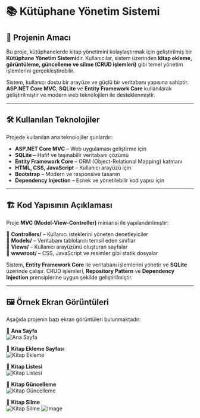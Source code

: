# 📚 Kütüphane Yönetim Sistemi

## 🎯 Projenin Amacı  
Bu proje, kütüphanelerde kitap yönetimini kolaylaştırmak için geliştirilmiş bir **Kütüphane Yönetim Sistemi**dir. Kullanıcılar, sistem üzerinden **kitap ekleme, görüntüleme, güncelleme ve silme (CRUD işlemleri)** gibi temel yönetim işlemlerini gerçekleştirebilir.  

Sistem, kullanıcı dostu bir arayüze ve güçlü bir veritabanı yapısına sahiptir. **ASP.NET Core MVC**, **SQLite** ve **Entity Framework Core** kullanılarak geliştirilmiştir ve modern web teknolojileri ile desteklenmiştir.

---

## 🛠 Kullanılan Teknolojiler  
Projede kullanılan ana teknolojiler şunlardır:  

- **ASP.NET Core MVC** – Web uygulaması geliştirme için  
- **SQLite** – Hafif ve taşınabilir veritabanı çözümü  
- **Entity Framework Core** – ORM (Object-Relational Mapping) katmanı  
- **HTML, CSS, JavaScript** – Kullanıcı arayüzü için  
- **Bootstrap** – Modern ve responsive tasarım  
- **Dependency Injection** – Esnek ve yönetilebilir kod yapısı için  

---

## 🏗 Kod Yapısının Açıklaması  
Proje **MVC (Model-View-Controller)** mimarisi ile yapılandırılmıştır:  

📂 **Controllers/** – Kullanıcı isteklerini yöneten denetleyiciler  
📂 **Models/** – Veritabanı tablolarını temsil eden sınıflar  
📂 **Views/** – Kullanıcı arayüzünü oluşturan sayfalar  
📂 **wwwroot/** – CSS, JavaScript ve resimler gibi statik dosyalar  

Sistem, **Entity Framework Core** ile veritabanı işlemlerini yönetir ve **SQLite** üzerinde çalışır. CRUD işlemleri, **Repository Pattern** ve **Dependency Injection** prensiplerine uygun şekilde geliştirilmiştir.

---

## 🖼 Örnek Ekran Görüntüleri  
Aşağıda projenin bazı ekran görüntüleri bulunmaktadır:  

🔹 **Ana Sayfa**  
![Ana Sayfa](![Image](https://github.com/user-attachments/assets/2538fb8f-122c-46e8-a4c7-fb7d4a1d99a8))  

🔹 **Kitap Ekleme Sayfası**  
![Kitap Ekleme](![Image](https://github.com/user-attachments/assets/02d45808-7290-404f-becd-d7cc439798c6))  

🔹 **Kitap Listesi**  
![Kitap Listesi](![Image](https://github.com/user-attachments/assets/657f6fc4-a836-49d7-9f16-07a60e0349ff))  

🔹 **Kitap Güncelleme**  
![Kitap Güncelleme](![Image](https://github.com/user-attachments/assets/46d894e5-b3d2-4397-8bce-5de3a2fa4543)) 

🔹 **Kitap Silme**  
![Kitap Silme](![Image](https://github.com/user-attachments/assets/cbf52435-2036-4961-8cce-33fd22ec2fe6)) 
![Image](https://github.com/user-attachments/assets/a78ea43f-0d1d-49b8-8c0f-7f390d60f6f9)

